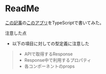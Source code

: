 # ReadMe

[この記事](https://qiita.com/rana_kualu/items/915345b8f3f870cfe2aa)の[このアプリ](https://www.freecodecamp.org/news/how-to-build-a-movie-search-app-using-react-hooks-24eb72ddfaf7/)をTypeScriptで書いてみた。

注意した点

- 以下の項目に対しての型定義に注意した
>
>- APIで取得するResponse
>- Response中で利用するプロパティ
>- 各コンポーネントのprops
